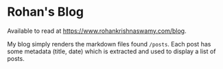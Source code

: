 # Rohan's Blog

Available to read at https://www.rohankrishnaswamy.com/blog.

My blog simply renders the markdown files found `/posts`. Each post has some metadata (title, date) which is extracted and used to display a list of posts.
